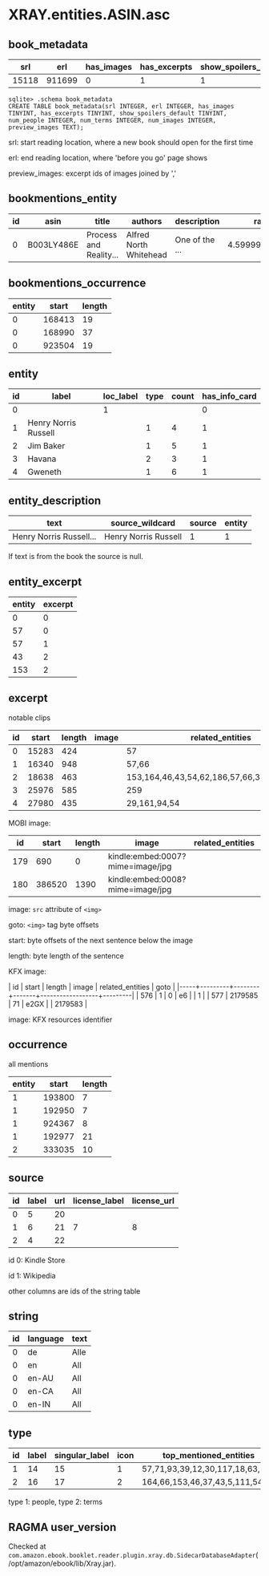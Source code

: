 # XRAY.entities.ASIN.asc

## book_metadata

|   srl |    erl | has\_images | has\_excerpts | show\_spoilers\_default | num\_people | num\_terms | num\_images | preview\_images |
|-------|--------|-------------|---------------|-------------------------|-------------|------------|-------------|-----------------|
| 15118 | 911699 |           0 |             1 |                       1 |          83 |        177 |           0 |                 |

```
sqlite> .schema book_metadata
CREATE TABLE book_metadata(srl INTEGER, erl INTEGER, has_images TINYINT, has_excerpts TINYINT, show_spoilers_default TINYINT, num_people INTEGER, num_terms INTEGER, num_images INTEGER, preview_images TEXT);
```

srl: start reading location, where a new book should open for the first time

erl: end reading location, where 'before you go' page shows

preview_images: excerpt ids of images joined by ','

## bookmentions_entity

| id | asin       | title                  | authors                | description    |          ratings | totalRatings | type        |
|----|------------|------------------------|------------------------|----------------|------------------|--------------|-------------|
|  0 | B003LY486E | Process and Reality... | Alfred North Whitehead | One of the ... | 4.59999990463257 |           60 | ABIS_EBOOKS |

## bookmentions_occurrence

| entity |  start | length |
|--------|--------|--------|
|      0 | 168413 |     19 |
|      0 | 168990 |     37 |
|      0 | 923504 |     19 |

## entity

| id | label                | loc\_label | type | count | has\_info\_card |
|----|----------------------|------------|------|-------|-----------------|
|  0 |                      |          1 |      |       |               0 |
|  1 | Henry Norris Russell |            |    1 |     4 |               1 |
|  2 | Jim Baker            |            |    1 |     5 |               1 |
|  3 | Havana               |            |    2 |     3 |               1 |
|  4 | Gweneth              |            |    1 |     6 |               1 |

## entity_description

| text                    | source_wildcard      | source | entity |
|-------------------------|----------------------|--------|--------|
| Henry Norris Russell... | Henry Norris Russell |      1 |      1 |

If text is from the book the source is null.

## entity_excerpt

| entity | excerpt |
|--------|---------|
|      0 |       0 |
|     57 |       0 |
|     57 |       1 |
|     43 |       2 |
|    153 |       2 |

## excerpt

notable clips

| id | start | length | image | related_entities                             | goto |
|----|-------|--------|-------|----------------------------------------------|------|
|  0 | 15283 |    424 |       | 57                                           |      |
|  1 | 16340 |    948 |       | 57,66                                        |      |
|  2 | 18638 |    463 |       | 153,164,46,43,54,62,186,57,66,37,98,110,21,4 |      |
|  3 | 25976 |    585 |       | 259                                          |      |
|  4 | 27980 |    435 |       | 29,161,94,54                                 |      |


MOBI image:

| id  | start  | length |              image               | related_entities |  goto  |
|-----|--------|--------|----------------------------------|------------------|--------|
| 179 | 690    | 0      | kindle:embed:0007?mime=image/jpg |                  | 690    |
| 180 | 386520 | 1390   | kindle:embed:0008?mime=image/jpg |                  | 386400 |

image: `src` attribute of `<img>`

goto: `<img>` tag byte offsets

start: byte offsets of the next sentence below the image

length: byte length of the sentence

KFX image:

|  id |   start | length | image | related_entities |    goto |
|-----+---------+--------+-------+------------------+---------|
| 576 |       1 |      0 | e6    |                  |       1 |
| 577 | 2179585 |     71 | e2GX  |                  | 2179583 |

image: KFX resources identifier

## occurrence

all mentions

| entity |  start | length |
|--------|--------|--------|
|      1 | 193800 |      7 |
|      1 | 192950 |      7 |
|      1 | 924367 |      8 |
|      1 | 192977 |     21 |
|      2 | 333035 |     10 |

## source

| id | label | url | license\_label | license\_url |
|----|-------|-----|----------------|--------------|
|  0 |     5 |  20 |                |              |
|  1 |     6 |  21 |              7 |            8 |
|  2 |     4 |  22 |                |              |

id 0: Kindle Store

id 1: Wikipedia

other columns are ids of the string table

## string

| id | language | text |
|----|----------|------|
|  0 | de       | Alle |
|  0 | en       | All  |
|  0 | en-AU    | All  |
|  0 | en-CA    | All  |
|  0 | en-IN    | All  |

## type

| id | label | singular\_label | icon | top\_mentioned\_entities        |
|----|-------|-----------------|------|---------------------------------|
|  1 |    14 |              15 |    1 | 57,71,93,39,12,30,117,18,63,107 |
|  2 |    16 |              17 |    2 | 164,66,153,46,37,43,5,111,54,9  |

type 1: people, type 2: terms

## RAGMA user_version

Checked at `com.amazon.ebook.booklet.reader.plugin.xray.db.SidecarDatabaseAdapter`(/opt/amazon/ebook/lib/Xray.jar).
